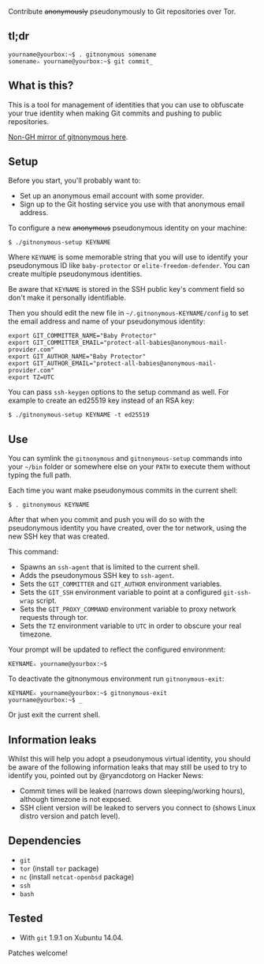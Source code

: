 Contribute ~~anonymously~~ pseudonymously to Git repositories over Tor.

## tl;dr ##

	yourname@yourbox:~$ . gitnonymous somename
	somename⚔ yourname@yourbox:~$ git commit_

## What is this? ##

This is a tool for management of identities that you can use to obfuscate your true identity when making Git commits and pushing to public repositories.

[Non-GH mirror of gitnonymous here](https://gitea.mccormick.cx/chr15m/gitnonymous).

## Setup ##

Before you start, you'll probably want to:

 * Set up an anonymous email account with some provider.
 * Sign up to the Git hosting service you use with that anonymous email address.

To configure a new ~~anonymous~~ pseudonymous identity on your machine:

	$ ./gitnonymous-setup KEYNAME

Where `KEYNAME` is some memorable string that you will use to identify your pseudonymous ID like `baby-protector` or `elite-freedom-defender`. You can create multiple pseudonymous identities.

Be aware that `KEYNAME` is stored in the SSH public key's comment field so don't make it personally identifiable.

Then you should edit the new file in `~/.gitnonymous-KEYNAME/config` to set the email address and name of your pseudonymous identity:

	export GIT_COMMITTER_NAME="Baby Protector"
	export GIT_COMMITTER_EMAIL="protect-all-babies@anonymous-mail-provider.com"
	export GIT_AUTHOR_NAME="Baby Protector"
	export GIT_AUTHOR_EMAIL="protect-all-babies@anonymous-mail-provider.com"
	export TZ=UTC

You can pass `ssh-keygen` options to the setup command as well. For example to create an ed25519 key instead of an RSA key:

	$ ./gitnonymous-setup KEYNAME -t ed25519

## Use ##

You can symlink the `gitnonymous` and `gitnonymous-setup` commands into your `~/bin` folder or somewhere else on your `PATH` to execute them without typing the full path.

Each time you want make pseudonymous commits in the current shell:

	$ . gitnonymous KEYNAME

After that when you commit and push you will do so with the pseudonymous identity you have created, over the tor network, using the new SSH key that was created.

This command:

 * Spawns an `ssh-agent` that is limited to the current shell.
 * Adds the pseudonymous SSH key to `ssh-agent`.
 * Sets the `GIT_COMMITTER` and `GIT_AUTHOR` environment variables.
 * Sets the `GIT_SSH` environment variable to point at a configured `git-ssh-wrap` script.
 * Sets the `GIT_PROXY_COMMAND` environment variable to proxy network requests through tor.
 * Sets the `TZ` environment variable to `UTC` in order to obscure your real timezone.

Your prompt will be updated to reflect the configured environment:

	KEYNAME⚔ yourname@yourbox:~$

To deactivate the gitnonymous environment run `gitnonymous-exit`:

	KEYNAME⚔ yourname@yourbox:~$ gitnonymous-exit
	yourname@yourbox:~$ _

Or just exit the current shell.

## Information leaks ##

Whilst this will help you adopt a pseudonymous virtual identity, you should be aware of the following information leaks that may still be used to try to identify you, pointed out by @ryancdotorg on Hacker News:

 * Commit times will be leaked (narrows down sleeping/working hours), although timezone is not exposed.
 * SSH client version will be leaked to servers you connect to (shows Linux distro version and patch level).

## Dependencies ##

 * `git`
 * `tor` (install `tor` package)
 * `nc` (install `netcat-openbsd` package)
 * `ssh`
 * `bash`

## Tested ##

 * With `git` 1.9.1 on Xubuntu 14.04.

Patches welcome!

